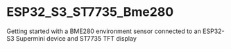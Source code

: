 # ESP32_S3_ST7735_Bme280
Getting started with a BME280 environment sensor connected to an ESP32-S3 Supermini device and ST7735 TFT display
